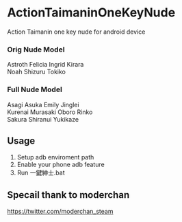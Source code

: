 # ActionTaimaninOneKeyNude
Action Taimanin one key nude for android device

### Orig Nude Model
Astroth Felicia Ingrid Kirara\
Noah Shizuru Tokiko

### Full Nude Model
Asagi Asuka Emily Jinglei\
Kurenai Murasaki Oboro Rinko\
Sakura Shiranui Yukikaze

## Usage
1. Setup adb enviroment path
2. Enable your phone adb feature
3. Run 一鍵紳士.bat

## Specail thank to moderchan
https://twitter.com/moderchan_steam
